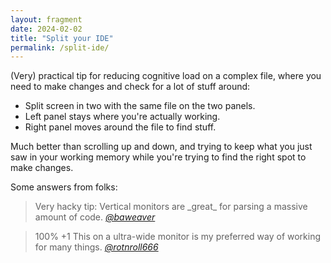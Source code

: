 ```yaml
---
layout: fragment
date: 2024-02-02
title: "Split your IDE"
permalink: /split-ide/
---
```


(Very) practical tip for reducing cognitive load on a complex file, where you need to make changes and check for a lot of stuff around:

- Split screen in two with the same file on the two panels.
- Left panel stays where you're actually working.
- Right panel moves around the file to find stuff.

Much better than scrolling up and down, and trying to keep what you just saw in your working memory while you're trying to find the right spot to make changes.

Some answers from folks:

<blockquote>
  Very hacky tip: Vertical monitors are _great_ for parsing a massive amount of code.
  <cite>
    <a href="https://ruby.social/@baweaver">@baweaver</a>
  </cite>
</blockquote>

<blockquote>
  100% +1 This on a ultra-wide monitor is my preferred way of working for many things.
  <cite>
    <a href="https://mastodon.social/@rotnroll666">@rotnroll666</a>
  </cite>
</blockquote>

